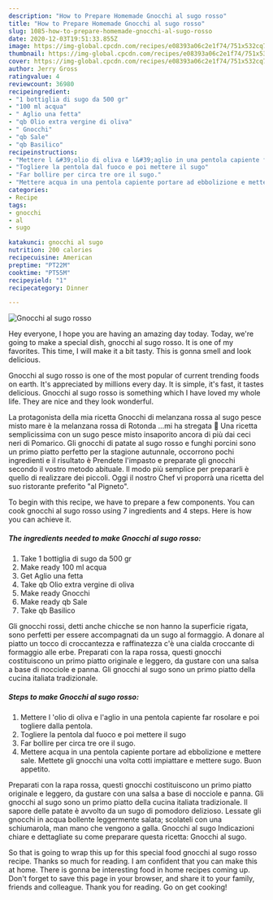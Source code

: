 ```yaml
---
description: "How to Prepare Homemade Gnocchi al sugo rosso"
title: "How to Prepare Homemade Gnocchi al sugo rosso"
slug: 1085-how-to-prepare-homemade-gnocchi-al-sugo-rosso
date: 2020-12-03T19:51:33.855Z
image: https://img-global.cpcdn.com/recipes/e08393a06c2e1f74/751x532cq70/gnocchi-al-sugo-rosso-recipe-main-photo.jpg
thumbnail: https://img-global.cpcdn.com/recipes/e08393a06c2e1f74/751x532cq70/gnocchi-al-sugo-rosso-recipe-main-photo.jpg
cover: https://img-global.cpcdn.com/recipes/e08393a06c2e1f74/751x532cq70/gnocchi-al-sugo-rosso-recipe-main-photo.jpg
author: Jerry Gross
ratingvalue: 4
reviewcount: 36980
recipeingredient:
- "1 bottiglia di sugo da 500 gr"
- "100 ml acqua"
- " Aglio una fetta"
- "qb Olio extra vergine di oliva"
- " Gnocchi"
- "qb Sale"
- "qb Basilico"
recipeinstructions:
- "Mettere l &#39;olio di oliva e l&#39;aglio in una pentola capiente far rosolare e poi togliere dalla pentola."
- "Togliere la pentola dal fuoco e poi mettere il sugo"
- "Far bollire per circa tre ore il sugo."
- "Mettere acqua in una pentola capiente portare ad ebbolizione e mettere sale. Mettete gli gnocchi una volta cotti impiattare e mettere sugo. Buon appetito."
categories:
- Recipe
tags:
- gnocchi
- al
- sugo

katakunci: gnocchi al sugo 
nutrition: 200 calories
recipecuisine: American
preptime: "PT22M"
cooktime: "PT55M"
recipeyield: "1"
recipecategory: Dinner

---
```



![Gnocchi al sugo rosso](https://img-global.cpcdn.com/recipes/e08393a06c2e1f74/751x532cq70/gnocchi-al-sugo-rosso-recipe-main-photo.jpg)

Hey everyone, I hope you are having an amazing day today. Today, we're going to make a special dish, gnocchi al sugo rosso. It is one of my favorites. This time, I will make it a bit tasty. This is gonna smell and look delicious.

Gnocchi al sugo rosso is one of the most popular of current trending foods on earth. It's appreciated by millions every day. It is simple, it's fast, it tastes delicious. Gnocchi al sugo rosso is something which I have loved my whole life. They are nice and they look wonderful.

La protagonista della mia ricetta Gnocchi di melanzana rossa al sugo pesce misto mare è la melanzana rossa di Rotonda …mi ha stregata 🙂 Una ricetta semplicissima con un sugo pesce misto insaporito ancora di più dai ceci neri di Pomarico. Gli gnocchi di patate al sugo rosso e funghi porcini sono un primo piatto perfetto per la stagione autunnale, occorrono pochi ingredienti e il risultato è Prendete l&#39;impasto e preparate gli gnocchi secondo il vostro metodo abituale. Il modo più semplice per prepararli è quello di realizzare dei piccoli. Oggi il nostro Chef vi proporrà una ricetta del suo ristorante preferito &#34;al Pigneto&#34;.


To begin with this recipe, we have to prepare a few components. You can cook gnocchi al sugo rosso using 7 ingredients and 4 steps. Here is how you can achieve it.

<!--inarticleads1-->

##### The ingredients needed to make Gnocchi al sugo rosso:

1. Take 1 bottiglia di sugo da 500 gr
1. Make ready 100 ml acqua
1. Get  Aglio una fetta
1. Take qb Olio extra vergine di oliva
1. Make ready  Gnocchi
1. Make ready qb Sale
1. Take qb Basilico


Gli gnocchi rossi, detti anche chicche se non hanno la superficie rigata, sono perfetti per essere accompagnati da un sugo al formaggio. A donare al piatto un tocco di croccantezza e raffinatezza c&#39;è una cialda croccante di formaggio alle erbe. Preparati con la rapa rossa, questi gnocchi costituiscono un primo piatto originale e leggero, da gustare con una salsa a base di nocciole e panna. Gli gnocchi al sugo sono un primo piatto della cucina italiata tradizionale. 

<!--inarticleads2-->

##### Steps to make Gnocchi al sugo rosso:

1. Mettere l &#39;olio di oliva e l&#39;aglio in una pentola capiente far rosolare e poi togliere dalla pentola.
1. Togliere la pentola dal fuoco e poi mettere il sugo
1. Far bollire per circa tre ore il sugo.
1. Mettere acqua in una pentola capiente portare ad ebbolizione e mettere sale. Mettete gli gnocchi una volta cotti impiattare e mettere sugo. Buon appetito.


Preparati con la rapa rossa, questi gnocchi costituiscono un primo piatto originale e leggero, da gustare con una salsa a base di nocciole e panna. Gli gnocchi al sugo sono un primo piatto della cucina italiata tradizionale. Il sapore delle patate è avvolto da un sugo di pomodoro delizioso. Lessate gli gnocchi in acqua bollente leggermente salata; scolateli con una schiumarola, man mano che vengono a galla. Gnocchi al sugo Indicazioni chiare e dettagliate su come preparare questa ricetta: Gnocchi al sugo. 

So that is going to wrap this up for this special food gnocchi al sugo rosso recipe. Thanks so much for reading. I am confident that you can make this at home. There is gonna be interesting food in home recipes coming up. Don't forget to save this page in your browser, and share it to your family, friends and colleague. Thank you for reading. Go on get cooking!
